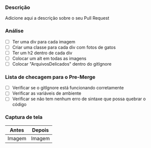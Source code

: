 ### Descrição

Adicione aqui a descrição sobre o seu Pull Request

### Análise

- [ ] Ter uma div para cada imagem
- [ ] Criar uma classe para cada div com fotos de gatos
- [ ] Ter um h2 dentro de cada div
- [ ] Colocar um alt em todas as imagens
- [ ] Colocar "ArquivosDelicados" dentro do gitIgnore

### Lista de checagem para o Pre-Merge

- [ ] Verificar se o gitIgnore está funcionando corretamente
- [ ] Verificar as variáveis de ambiente
- [ ] Verificar se não tem nenhum erro de sintaxe que possa quebrar o código

### Captura de tela
|   Antes    |  Depois  |
|   ------   |  ------  |
|   Imagem   |  Imagem  |
